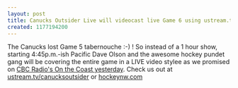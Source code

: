 ```yaml
---
layout: post
title: Canucks Outsider Live will videocast live Game 6 using ustream.tv
created: 1177194200
---
```

<p>
The Canucks lost Game 5 tabernouche :-) ! So instead of a 1 hour show, starting 4:45p.m.-ish Pacific Dave Olson and the awesome hockey pundet gang will be covering the entire game in a LIVE video stylee as we promised on <a href="http://hockeynw.com/cbc-radio-one-interview-canucks-outsider">CBC Radio's On the Coast yesterday</a>. Check us out at <a href="http://ustream.tv/canucksoutsider">ustream.tv/canucksoutsider</a> or <a href="http://hockeynw.com/">hockeynw.com</a>
</p>
